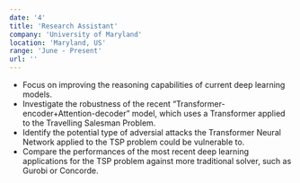```yaml
---
date: '4'
title: 'Research Assistant'
company: 'University of Maryland'
location: 'Maryland, US'
range: 'June - Present'
url: ''
---
```


- Focus on improving the reasoning capabilities of current deep learning models. 
- Investigate the robustness of the recent “Transformer-encoder+Attention-decoder” model, which uses a Transformer applied to the Travelling Salesman Problem.
- Identify the potential type of adversial attacks the Transformer Neural Network applied to the TSP problem could be vulnerable to.
- Compare the performances of the most recent deep learning applications for the TSP problem against more traditional solver, such as Gurobi or Concorde. 